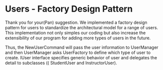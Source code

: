 # Users - Factory Design Pattern

Thank you for your(Pan) suggestion. We implemented a factory design pattern for users to standardize the architectural
model for a range of users. This implementation not only simples our coding but also increase the extensibility of our
program for adding more types of users in the future.

Thus, the NewUserCommand will pass the user information to UserManager and then UserManager asks UserFactory to define
which type of user to create. IUser interface specifies generic behavior of user and delegates the detail to
subclasses (( StudentUser and InstructorUser). 

